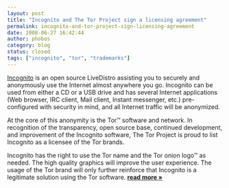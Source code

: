 ```yaml
---
layout: post
title: "Incognito and The Tor Project sign a licensing agreement"
permalink: incognito-and-tor-project-sign-licensing-agreement
date: 2008-06-27 16:42:44
author: phobos
category: blog
status: closed
tags: ["incognito", "tor", "trademarks"]
---
```


[Incognito](http://anonymityanywhere.com/incognito/) is an open source LiveDistro assisting you to securely and anonymously use the Internet almost anywhere you go. Incognito can be used from either a CD or a USB drive and has several Internet applications (Web browser, IRC client, Mail client, Instant messenger, etc.) pre-configured with security in mind, and all Internet traffic will be anonymized.

At the core of this anonymity is the Tor™ software and network. In recognition of the transparency, open source base, continued development, and improvement of the Incognito software, The Tor Project is proud to list Incognito as a licensee of the Tor brands.

Incognito has the right to use the Tor name and the Tor onion logo™ as needed. The high quality graphics will improve the user experience. The usage of the Tor brand will only further reinforce that Incognito is a legitimate solution using the Tor software. [**read more »**](https://blog.torproject.org/blog/incognito-and-tor-project-sign-licensing-agreement)
